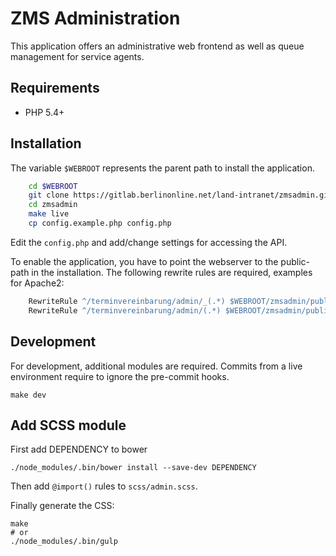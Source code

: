 # ZMS Administration

This application offers an administrative web frontend as well as queue management for service agents.

## Requirements

* PHP 5.4+

## Installation

The variable `$WEBROOT` represents the parent path to install the application.

```bash
    cd $WEBROOT
    git clone https://gitlab.berlinonline.net/land-intranet/zmsadmin.git
    cd zmsadmin
    make live
    cp config.example.php config.php
```

Edit the `config.php` and add/change settings for accessing the API.

To enable the application, you have to point the webserver to the public-path in the installation.
The following rewrite rules are required, examples for Apache2:

```apache
    RewriteRule ^/terminvereinbarung/admin/_(.*) $WEBROOT/zmsadmin/public/_$1
    RewriteRule ^/terminvereinbarung/admin/(.*) $WEBROOT/zmsadmin/public/index.php/$1
```


## Development

For development, additional modules are required. Commits from a live environment require to ignore the pre-commit hooks.

    make dev

## Add SCSS module

First add DEPENDENCY to bower

    ./node_modules/.bin/bower install --save-dev DEPENDENCY

Then add `@import()` rules to `scss/admin.scss`.

Finally generate the CSS:

    make
    # or
    ./node_modules/.bin/gulp
